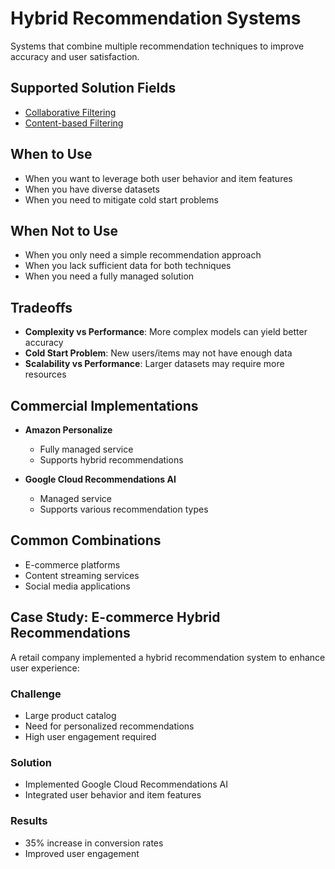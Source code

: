 # Hybrid Recommendation Systems

Systems that combine multiple recommendation techniques to improve accuracy and user satisfaction.

## Supported Solution Fields

- [Collaborative Filtering](../solutions/collaborative-filtering)
- [Content-based Filtering](../solutions/content-based-filtering)

## When to Use

- When you want to leverage both user behavior and item features
- When you have diverse datasets
- When you need to mitigate cold start problems

## When Not to Use

- When you only need a simple recommendation approach
- When you lack sufficient data for both techniques
- When you need a fully managed solution

## Tradeoffs

- **Complexity vs Performance**: More complex models can yield better accuracy
- **Cold Start Problem**: New users/items may not have enough data
- **Scalability vs Performance**: Larger datasets may require more resources

## Commercial Implementations

- **Amazon Personalize**
  - Fully managed service
  - Supports hybrid recommendations

- **Google Cloud Recommendations AI**
  - Managed service
  - Supports various recommendation types

## Common Combinations

- E-commerce platforms
- Content streaming services
- Social media applications

## Case Study: E-commerce Hybrid Recommendations

A retail company implemented a hybrid recommendation system to enhance user experience:

### Challenge
- Large product catalog
- Need for personalized recommendations
- High user engagement required

### Solution
- Implemented Google Cloud Recommendations AI
- Integrated user behavior and item features

### Results
- 35% increase in conversion rates
- Improved user engagement 